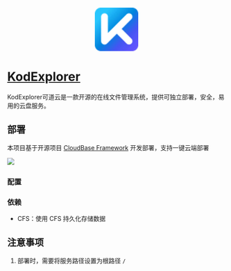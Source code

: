 <p align="center">
  <img height="100px" src="./logo.jpeg" />
</p>

# [KodExplorer](	https://github.com/kalcaddle/KodExplorer)

KodExplorer可道云是一款开源的在线文件管理系统，提供可独立部署，安全，易用的云盘服务。

## 部署

本项目基于开源项目 [CloudBase Framework](https://github.com/Tencent/cloudbase-framework) 开发部署，支持一键云端部署

[![](https://main.qcloudimg.com/raw/67f5a389f1ac6f3b4d04c7256438e44f.svg)](https://console.cloud.tencent.com/tcb/env/index?action=CreateAndDeployCloudBaseProject&appUrl=https%3A%2F%2Fgithub.com%2FTencent-Cloud-Plugins%2FTencentCloudBase-KodExplorer&branch=master)
### 配置


### 依赖
- CFS：使用 CFS 持久化存储数据

## 注意事项

1. 部署时，需要将服务路径设置为根路径 `/`
